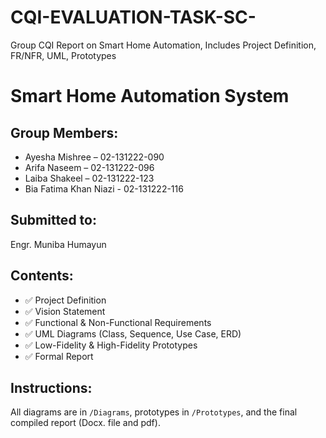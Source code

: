 # CQI-EVALUATION-TASK-SC-
Group CQI Report on Smart Home Automation, Includes Project Definition, FR/NFR, UML, Prototypes

# Smart Home Automation System

## Group Members:
- Ayesha Mishree – 02-131222-090
- Arifa Naseem – 02-131222-096
- Laiba Shakeel – 02-131222-123
- Bia Fatima Khan Niazi - 02-131222-116

## Submitted to:
Engr. Muniba Humayun

## Contents:
- ✅ Project Definition
- ✅ Vision Statement
- ✅ Functional & Non-Functional Requirements
- ✅ UML Diagrams (Class, Sequence, Use Case, ERD)
- ✅ Low-Fidelity & High-Fidelity Prototypes
- ✅ Formal Report

## Instructions:
All diagrams are in `/Diagrams`, prototypes in `/Prototypes`, and the final compiled report (Docx. file and pdf).


